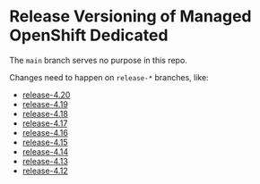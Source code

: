 # Release Versioning of Managed OpenShift Dedicated

The `main` branch serves no purpose in this repo.

Changes need to happen on `release-*` branches, like:
- [release-4.20](https://github.com/openshift/managed-release-bundle-osd/tree/release-4.20)
- [release-4.19](https://github.com/openshift/managed-release-bundle-osd/tree/release-4.19)
- [release-4.18](https://github.com/openshift/managed-release-bundle-osd/tree/release-4.18)
- [release-4.17](https://github.com/openshift/managed-release-bundle-osd/tree/release-4.17)
- [release-4.16](https://github.com/openshift/managed-release-bundle-osd/tree/release-4.16)
- [release-4.15](https://github.com/openshift/managed-release-bundle-osd/tree/release-4.15)
- [release-4.14](https://github.com/openshift/managed-release-bundle-osd/tree/release-4.14)
- [release-4.13](https://github.com/openshift/managed-release-bundle-osd/tree/release-4.13)
- [release-4.12](https://github.com/openshift/managed-release-bundle-osd/tree/release-4.12)

